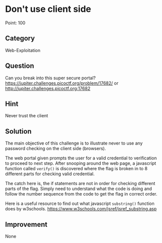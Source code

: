 # Don't use client side

Point: 100

## Category

Web-Exploitation

## Question

Can you break into this super secure portal? https://jupiter.challenges.picoctf.org/problem/17682/ or http://jupiter.challenges.picoctf.org:17682

## Hint

Never trust the client

## Solution

The main objective of this challenge is to illustrate never to use any password checking on the client side (browsers).

The web portal given prompts the user for a valid credential to verification to proceed to next step. After snooping around the web page, a javascript function called ```verify()``` is discovered where the flag is broken in to 8 different parts for checking valid credential.

The catch here is, the if statements are not in order for checking different parts of the flag. Simply need to understand what the code is doing and follow the number sequence from the code to get the flag in correct order.

Here is a useful resource to find out what javascript ```substring()``` function does by w3schools. https://www.w3schools.com/jsref/jsref_substring.asp

## Improvement

None